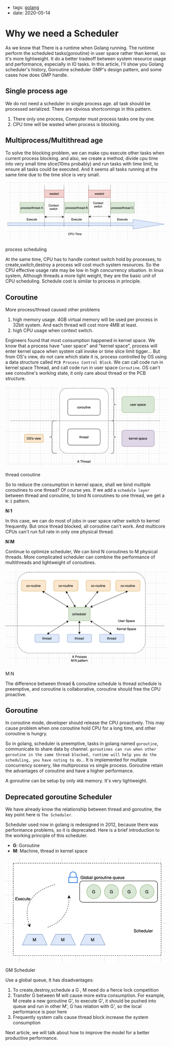 - tags: [golang](/tags.md#golang)
- date: 2020-05-14

# Why we need a Scheduler

As we know that There is a runtime when Golang running. The runtime perform the scheduled tasks(goroutine) in user space rather than kernel, so it's more lightweight. It do a better tradeoff between system resource usage and performance, especially in IO tasks. In this article, I'll show you Golang scheduler's history, Goroutine scheduler GMP's design pattern, and some cases how does GMP handle.

## Single process age

We do not need a scheduler in single process age. all task should be processed serialized. There are obvious shortcomings in this pattern.

1. There only one process, Computer must process tasks one by one.
2. CPU time will be wasted when process is blocking.

## Multiprocess/Multithread age

To solve the blocking problem, we can make cpu execute other tasks when current process blocking. and also, we create a method, divide cpu time into very small time slice(10ms probably) and run tasks with time limit, to ensure all tasks could be executed. And it seems all tasks running at the same time due to the time slice is very small.

![process scheduling](/images/2020-05-14-1.png)

process scheduling

At the same time, CPU has to handle context switch hold by processes, to create,switch,destroy a process will cost much system resources. So the CPU effective usage rate may be low in high concurrency situation. In linux system, Although threads a more light weight, they are the basic unit of CPU scheduling. Schedule cost is similar to process in principle.

## Coroutine

More process/thread caused other problems

1. high memory usage. 4GB virtual memory will be used per process in 32bit system. And each thread will cost more 4MB at least.
2. high CPU usage when context switch.

Engineers found that most consumption happened in kernel space. We know that a process have "user space" and "kernel space", process will enter kernel space when system call invoke or time slice limit tigger... But from OS's view, do not care which state it is, process controlled by OS using a data structure called `PCB Process Control Block`. We can call code run in kernel space Thread, and call code run in user space `Coroutine`. OS can't see coroutine's working state, it only care about thread or the PCB structure.

![thread coroutine](/images/2020-05-14-2.png)

thread coroutine

So to reduce the consumption in kernel space, shall we bind multiple coroutines to one thread? Of course yes. If we add a `schedule layer` between thread and coroutine, to bind N coroutines to one thread, we get a `N:1` pattern.

**N:1**

In this case, we can do most of jobs in user space rather switch to kernel frequently. But once thread blocked, all coroutine can't work. And multicore CPUs can't run full rate in only one physical thread.

**N:M**

Continue to optimize scheduler, We can bind N coroutines to M physical threads. More complicated scheduler can combine the performance of multithreads and lightweight of coroutines.

![M:N](/images/2020-05-14-3.png)

M:N

The difference between thread & coroutine schedule is thread schedule is preemptive, and coroutine is collaborative, coroutine should free the CPU proactive.

## Goroutine

In coroutine mode, developer should release the CPU proactively. This may cause problem when one coroutine hold CPU for a long time, and other coroutine is hungry.

So in golang, scheduler is preemptive, tasks in golang named `goroutine`, communicate to share data by channel. `goroutines can run when other goroutine in the same thread blocked, runtime will help you do the scheduling, you have noting to do.`. It is implemented for multiple concurrency scenery, like multiprocess vs single process. Goroutine retain the advantages of coroutine and have a higher performance.

A goroutine can be setup by only `4KB` memory. It's very lightweight.

## Deprecated goroutine Scheduler

We have already know the relationship between thread and goroutine, the key point here is `The Scheduler`.

Scheduler used now in golang is redesigned in 2012, because there was performance problems, so it is deprecated. Here is a brief introduction to the working principle of this scheduler.

- **G**: Goroutine
- **M**: Machine, thread in kernel space

![GM Scheduler](/images/2020-05-14-4.png)

GM Scheduler

Use a global queue, It has disadvantages:

1. To create,destroy,schedule a G , M need do a fierce lock competition
2. Transfer G between M will cause more extra consumption. For example, M create a new goroutine G', to execute G', it should be pushed into queue and run in other M', G has relation with G', so the local performance is poor here
3. Frequently system calls cause thread block increase the system consumption

Next article, we will talk about how to improve the model for a better productive performance.